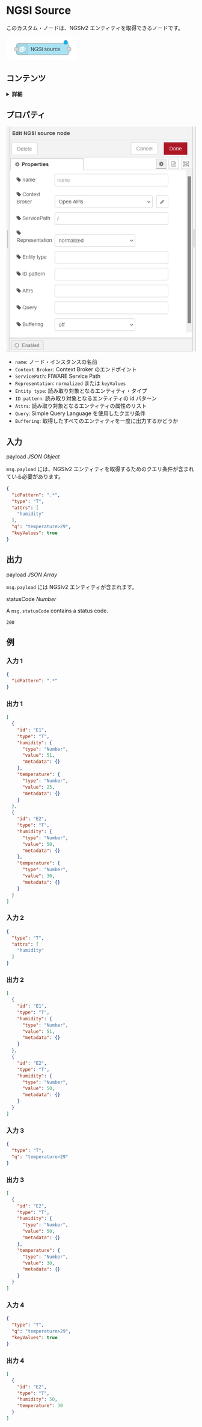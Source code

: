 # NGSI Source

このカスタム・ノードは、NGSIv2 エンティティを取得できるノードです。

![](https://raw.githubusercontent.com/lets-fiware/node-red-contrib-letsfiware-NGSI/gh-pages/images/source/source-01.png)

## コンテンツ

<details>
<summary><strong>詳細</strong></summary>

-   [プロパティ](#properties)
-   [入力](#input)
-   [出力](#output)
-   [例](#example)

</details>

<a name="properties"></a>

## プロパティ

![](https://raw.githubusercontent.com/lets-fiware/node-red-contrib-letsfiware-NGSI/gh-pages/images/source/source-02.png)

-   `name`: ノード・インスタンスの名前
-   `Context Broker`: Context Broker のエンドポイント
-   `ServicePath`: FIWARE Service Path
-   `Representation`: `normalized` または `keyValues`
-   `Entity type`: 読み取り対象となるエンティティ・タイプ
-   `ID pattern`: 読み取り対象となるエンティティの id パターン
-   `Attrs`: 読み取り対象となるエンティティの属性のリスト
-   `Query`: Simple Query Language を使用したクエリ条件
-   `Buffering`: 取得したすべてのエンティティを一度に出力するかどうか

<a name="input"></a>

## 入力

payload *JSON Object*

`msg.payload` には、NGSIv2 エンティティを取得するためのクエリ条件が含まれている必要があります。

```json
{
  "idPattern": ".*",
  "type": "T",
  "attrs": [
    "humidity"
  ],
  "q": "temperature>29",
  "keyValues": true
}
```

<a name="output"></a>

## 出力

payload *JSON Array*

`msg.payload` には NGSIv2 エンティティが含まれます。

statusCode *Number*

A `msg.statusCode` contains a status code.

```text
200
```

<a name="example"></a>

## 例

### 入力 1

```json
{
  "idPattern": ".*"
}
```

### 出力 1

```json
[
  {
    "id": "E1",
    "type": "T",
    "humidity": {
      "type": "Number",
      "value": 51,
      "metadata": {}
    },
    "temperature": {
      "type": "Number",
      "value": 25,
      "metadata": {}
    }
  },
  {
    "id": "E2",
    "type": "T",
    "humidity": {
      "type": "Number",
      "value": 50,
      "metadata": {}
    },
    "temperature": {
      "type": "Number",
      "value": 30,
      "metadata": {}
    }
  }
]
```

### 入力 2

```json
{
  "type": "T",
  "attrs": [
    "humidity"
  ]
}
```

### 出力 2

```json
[
  {
    "id": "E1",
    "type": "T",
    "humidity": {
      "type": "Number",
      "value": 51,
      "metadata": {}
    }
  },
  {
    "id": "E2",
    "type": "T",
    "humidity": {
      "type": "Number",
      "value": 50,
      "metadata": {}
    }
  }
]
```

### 入力 3

```json
{
  "type": "T",
  "q": "temperature>29"
}
```

### 出力 3

```json
[
  {
    "id": "E2",
    "type": "T",
    "humidity": {
      "type": "Number",
      "value": 50,
      "metadata": {}
    },
    "temperature": {
      "type": "Number",
      "value": 30,
      "metadata": {}
    }
  }
]
```

### 入力 4

```json
{
  "type": "T",
  "q": "temperature>29",
  "keyValues": true
}
```

### 出力 4

```json
[
  {
    "id": "E2",
    "type": "T",
    "humidity": 50,
    "temperature": 30
  }
]
```
